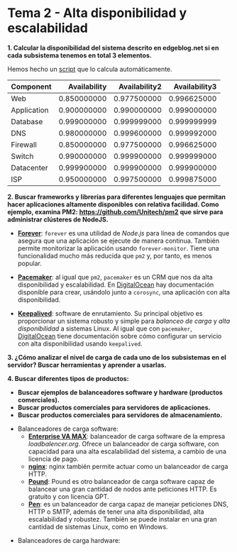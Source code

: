 # Tema 2 - Alta disponibilidad y escalabilidad

__1. Calcular la disponibilidad del sistema descrito en edgeblog.net si en cada subsistema tenemos en total 3 elementos.__

Hemos hecho un [script](https://github.com/mgmacias95/Servidores_Web_de_Altas_Prestaciones/blob/master/teoria/tema2/ej1.py) que lo calcula automáticamente.

| Component   |   Availability |   Availability2 |   Availability3 |
|:------------|---------------:|----------------:|----------------:|
| Web         |    0.850000000 |     0.977500000 |     0.996625000 |
| Application |    0.900000000 |     0.990000000 |     0.999000000 |
| Database    |    0.999000000 |     0.999999000 |     0.999999999 |
| DNS         |    0.980000000 |     0.999600000 |     0.999992000 |
| Firewall    |    0.850000000 |     0.977500000 |     0.996625000 |
| Switch      |    0.990000000 |     0.999900000 |     0.999999000 |
| Datacenter  |    0.999900000 |     0.999900000 |     0.999900000 |
| ISP         |    0.950000000 |     0.997500000 |     0.999875000 |

__2. Buscar frameworks y librerías para diferentes lenguajes que permitan hacer aplicaciones altamente disponibles con relativa facilidad. Como ejemplo, examina PM2: https://github.com/Unitech/pm2 que sirve para administrar clústeres de NodeJS.__

* [__Forever__](https://github.com/hefangshi/forever-cluster): `forever` es una utilidad de _Node.js_ para línea de comandos que asegura que una aplicación se ejecute de manera continua. También permite monitorizar la aplicación usando `forever-monitor`. Tiene una funcionalidad mucho más reducida que `pm2` y, por tanto, es menos popular.

* [__Pacemaker__](https://github.com/ClusterLabs/pacemaker): al igual que `pm2`, `pacemaker` es un CRM que nos da alta disponibilidad y escalabilidad. En [DigitalOcean](https://www.digitalocean.com/community/tutorials/how-to-create-a-high-availability-setup-with-corosync-pacemaker-and-floating-ips-on-ubuntu-14-04) hay documentación disponible para crear, usándolo junto a `corosync`, una aplicación con alta disponibilidad.

* [__Keepalived__](http://www.keepalived.org/): software de enrutamiento. Su principal objetivo es proporcionar un sistema robusto y simple para _balanceo de carga_ y _alta disponibilidad_ a sistemas Linux. Al igual que con `pacemaker`, [DigitalOcean](https://www.digitalocean.com/community/tutorials/how-to-set-up-highly-available-web-servers-with-keepalived-and-floating-ips-on-ubuntu-14-04) tiene documentación sobre cómo configurar un servicio con alta disponibilidad usando `keepalived`.


__3. ¿Cómo analizar el nivel de carga de cada uno de los subsistemas en el servidor? Buscar herramientas y aprender a usarlas.__



__4. Buscar diferentes tipos de productos:__

* __Buscar ejemplos de balanceadores software y hardware (productos comerciales).__
* __Buscar productos comerciales para servidores de aplicaciones.__
* __Buscar productos comerciales para servidores de almacenamiento.__

- Balanceadores de carga software:
  - __[Enterprise VA MAX](https://www.loadbalancer.org/products/virtual/enterprise-va-max)__: balanceador de carga software de la empresa _loadbalencer.org_. Ofrece un balanceador de carga software, con capacidad para una alta escalabilidad del sistema, a cambio de una licencia de pago.
  - __[nginx](http://nginx.org/en/docs/http/load_balancing.html)__: nginx también permite actuar como un balanceador de carga HTTP. 
  - __[Pound](http://www.apsis.ch/pound)__: Pound es otro balanceador de carga software capaz de balancear una gran cantidad de nodos ante peticiones HTTP. Es gratuito y con licencia GPT. 
  - __[Pen](http://siag.nu/pen/)__: es un balanceador de carga capaz de manejar peticiones DNS, HTTP o SMTP, además de tener una alta disponibilidad, alta escalabilidad y robustez. También se puede instalar en una gran cantidad de sistemas Linux, como en Windows. 
+ Balanceadores de carga hardware:
